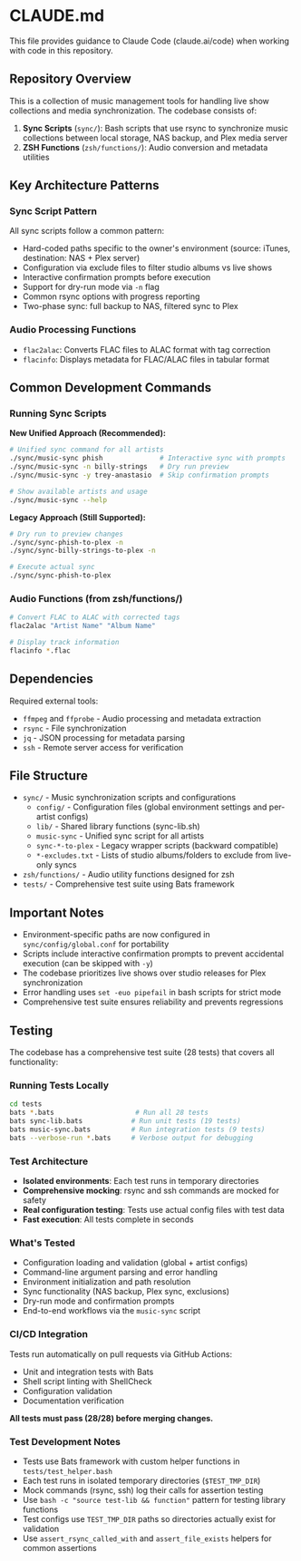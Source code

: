 # CLAUDE.md

This file provides guidance to Claude Code (claude.ai/code) when working with code in this repository.

## Repository Overview

This is a collection of music management tools for handling live show collections and media synchronization. The codebase consists of:

1. **Sync Scripts** (`sync/`): Bash scripts that use rsync to synchronize music collections between local storage, NAS backup, and Plex media server
2. **ZSH Functions** (`zsh/functions/`): Audio conversion and metadata utilities

## Key Architecture Patterns

### Sync Script Pattern
All sync scripts follow a common pattern:
- Hard-coded paths specific to the owner's environment (source: iTunes, destination: NAS + Plex server)
- Configuration via exclude files to filter studio albums vs live shows
- Interactive confirmation prompts before execution
- Support for dry-run mode via `-n` flag
- Common rsync options with progress reporting
- Two-phase sync: full backup to NAS, filtered sync to Plex

### Audio Processing Functions
- `flac2alac`: Converts FLAC files to ALAC format with tag correction
- `flacinfo`: Displays metadata for FLAC/ALAC files in tabular format

## Common Development Commands

### Running Sync Scripts

**New Unified Approach (Recommended):**
```bash
# Unified sync command for all artists
./sync/music-sync phish              # Interactive sync with prompts
./sync/music-sync -n billy-strings   # Dry run preview
./sync/music-sync -y trey-anastasio  # Skip confirmation prompts

# Show available artists and usage
./sync/music-sync --help
```

**Legacy Approach (Still Supported):**
```bash
# Dry run to preview changes
./sync/sync-phish-to-plex -n
./sync/sync-billy-strings-to-plex -n

# Execute actual sync
./sync/sync-phish-to-plex
```

### Audio Functions (from zsh/functions/)
```bash
# Convert FLAC to ALAC with corrected tags
flac2alac "Artist Name" "Album Name"

# Display track information
flacinfo *.flac
```

## Dependencies

Required external tools:
- `ffmpeg` and `ffprobe` - Audio processing and metadata extraction
- `rsync` - File synchronization
- `jq` - JSON processing for metadata parsing
- `ssh` - Remote server access for verification

## File Structure

- `sync/` - Music synchronization scripts and configurations
  - `config/` - Configuration files (global environment settings and per-artist configs)
  - `lib/` - Shared library functions (sync-lib.sh)
  - `music-sync` - Unified sync script for all artists
  - `sync-*-to-plex` - Legacy wrapper scripts (backward compatible)
  - `*-excludes.txt` - Lists of studio albums/folders to exclude from live-only syncs
- `zsh/functions/` - Audio utility functions designed for zsh
- `tests/` - Comprehensive test suite using Bats framework

## Important Notes

- Environment-specific paths are now configured in `sync/config/global.conf` for portability
- Scripts include interactive confirmation prompts to prevent accidental execution (can be skipped with `-y`)
- The codebase prioritizes live shows over studio releases for Plex synchronization
- Error handling uses `set -euo pipefail` in bash scripts for strict mode
- Comprehensive test suite ensures reliability and prevents regressions

## Testing

The codebase has a comprehensive test suite (28 tests) that covers all functionality:

### Running Tests Locally
```bash
cd tests
bats *.bats                    # Run all 28 tests
bats sync-lib.bats            # Run unit tests (19 tests)
bats music-sync.bats          # Run integration tests (9 tests)
bats --verbose-run *.bats     # Verbose output for debugging
```

### Test Architecture
- **Isolated environments**: Each test runs in temporary directories
- **Comprehensive mocking**: rsync and ssh commands are mocked for safety
- **Real configuration testing**: Tests use actual config files with test data
- **Fast execution**: All tests complete in seconds

### What's Tested
- Configuration loading and validation (global + artist configs)
- Command-line argument parsing and error handling
- Environment initialization and path resolution
- Sync functionality (NAS backup, Plex sync, exclusions)
- Dry-run mode and confirmation prompts
- End-to-end workflows via the `music-sync` script

### CI/CD Integration
Tests run automatically on pull requests via GitHub Actions:
- Unit and integration tests with Bats
- Shell script linting with ShellCheck
- Configuration validation 
- Documentation verification

**All tests must pass (28/28) before merging changes.**

### Test Development Notes
- Tests use Bats framework with custom helper functions in `tests/test_helper.bash`
- Each test runs in isolated temporary directories (`$TEST_TMP_DIR`)
- Mock commands (rsync, ssh) log their calls for assertion testing
- Use `bash -c "source test-lib && function"` pattern for testing library functions
- Test configs use `TEST_TMP_DIR` paths so directories actually exist for validation
- Use `assert_rsync_called_with` and `assert_file_exists` helpers for common assertions